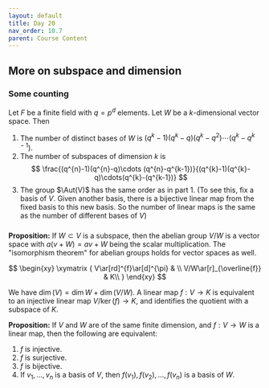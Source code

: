 ```yaml
---
layout: default
title: Day 20
nav_order: 10.7
parent: Course Content
---
```


## More on subspace and dimension

### Some counting

Let $F$ be a finite field with $q=p^d$ elements.  Let $W$ be a $k$-dimensional vector space.  Then

1. The number of distinct bases of $W$ is $(q^{k}-1)(q^{k}-q)(q^{k}-q^2)\cdots (q^{k}-q^{k-1})$.
2. The number of subspaces of dimension $k$ is 
$$
\frac{(q^{n}-1)(q^{n}-q)\cdots (q^{n}-q^{k-1})}{(q^{k}-1)(q^{k}-q)\cdots(q^{k}-(q^{k-1})}
$$
3. The group $\Aut(V)$ has the same order as in part 1.  (To see this, fix a basis of $V$.  Given another basis, there is a bijective linear map from the fixed basis to this new basis.  So the number of linear
maps is the same as the number of different bases of $V$)

###

**Proposition:** If $W\subset V$ is a subspace, then the abelian group $V/W$ is a vector space with $a(v+W)=av+W$ being the scalar multiplication.
The "isomorphism theorem" for abelian groups holds for vector spaces as well. 

$$
\begin{xy}
\xymatrix {
V\ar[rd]^{f}\ar[d]^{\pi} &  \\
V/W\ar[r]_{\overline{f}} & K\\
}
\end{xy}
$$

We have $\dim(V)=\dim W +\dim(V/W)$.  A linear map $f:V\to K$ is equivalent to an injective linear map $V/\ker(f)\to K$, and identifies the quotient
with a subspace of $K$.

**Proposition:** If $V$ and $W$ are of the same finite dimension, and $f:V\to W$ is a linear map, then the following are equivalent:
1. $f$ is injective.
2. $f$ is surjective.
3. $f$ is bijective.
4. If $v_1,\ldots, v_n$ is a basis of $V$, then $f(v_1),f(v_2),\ldots, f(v_n)$ is a basis of $W$.


